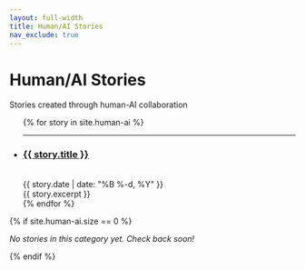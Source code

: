 ```yaml
---
layout: full-width
title: Human/AI Stories
nav_exclude: true
---
```


<h1 class="content-listing-header sans">Human/AI Stories</h1>
<p class="subtitle">Stories created through human-AI collaboration</p>

<ul class="content-listing">
  {% for story in site.human-ai %}
    <li class="listing">
      <hr class="slender">
      <a href="{{ story.url | prepend: site.baseurl }}"><h3 class="contrast">{{ story.title }}</h3></a>
      <br><span class="smaller">{{ story.date | date: "%B %-d, %Y" }}</span><br/>
      <div>{{ story.excerpt }}</div>
    </li>
  {% endfor %}
</ul>

{% if site.human-ai.size == 0 %}
<p><em>No stories in this category yet. Check back soon!</em></p>
{% endif %} 